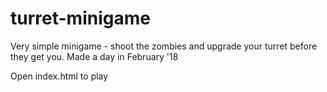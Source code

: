 # turret-minigame
Very simple minigame - shoot the zombies and upgrade your turret before they get you. Made a day in February '18

Open index.html to play
